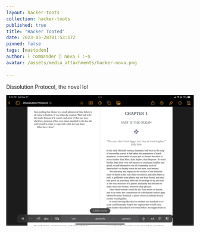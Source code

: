 ```yaml
---
layout: hacker-toots
collection: hacker-toots
published: true
title: "Hacker Tooted"
date: 2023-05-28T01:53:17Z
pinned: false
tags: [mastodon]
author: ⸸ commander ░ nova ⸸ :~$
avatar: /assets/media_attachments/hacker-nova.png

---
```


<p>Dissolution Protocol, the novel lol</p>

![media](/assets/media_attachments/files/110/443/809/591/836/291/original/f133faabeb0b1e76.png)
